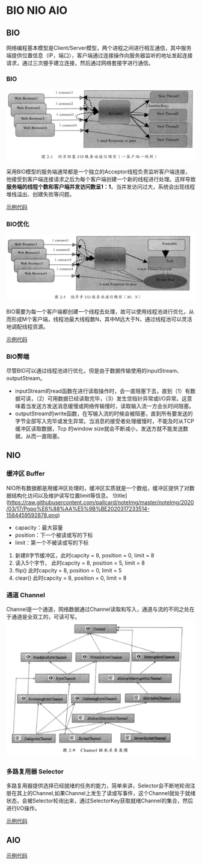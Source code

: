 # BIO NIO AIO
## BIO
网络编程基本模型是Client/Server模型，两个进程之间进行相互通信，其中服务端提供位置信息（IP，端口），客户端通过连接操作向服务器监听的地址发起连接请求，通过三次握手建立连接，然后通过网络套接字进行通信。

### BIO

![title](https://raw.githubusercontent.com/pallcard/noteImg/master/noteImg/2020/03/16/Popo%E6%88%AA%E5%9B%BE2020316234123-1584373317560.png)

采用BIO模型的服务端通常都是一个独立的Acceptor线程负责监听客户端连接，他接受到客户端连接请求之后为每个客户端创建一个新的线程进行处理。这样导致**服务端的线程个数和客户端并发访问数呈1：1**，当并发访问过大，系统会出现线程堆栈溢出、创建失败等问题。

[示例代码](https://github.com/pallcard/learn-java/blob/master/src/main/java/com/wishhust/net/netty/bio "bio")

### BIO优化

![title](https://raw.githubusercontent.com/pallcard/noteImg/master/noteImg/2020/03/16/Popo%E6%88%AA%E5%9B%BE2020316235452-1584374147782.png)

BIO需要为每一个客户端都创建一个线程去处理，故可以使用线程池进行优化，从而形成M个客户端，线程池最大线程数N，其中M远大于N，通过线程池可以灵活地调配线程资源。

[示例代码](https://github.com/pallcard/learn-java/blob/master/src/main/java/com/wishhust/net/netty/bio2 "bio2")

### BIO弊端
尽管BIO可以通过线程池进行优化，但是由于数据传输使用的inputStream、outputStream。
* inputStream的read函数在进行读取操作时，会一直阻塞下去，直到（1）有数据可读，（2）可用数据已经读取完毕，（3）发生空指针异常或I/O异常。这意味着当发送方发送消息缓慢或网络传输慢时，读取输入流一方会长时间阻塞。
* outputStream的write函数，在写输入流的时候会被阻塞，直到所有要发送的字节全部写入完毕或发生异常。当消息的接受者处理缓慢时，不能及时从TCP缓冲区读取数据，Tcp 的window size就会不断减小，发送方就不能发送数据，从而一直阻塞。

## NIO

### 缓冲区 Buffer
NIO所有数据都是用缓冲区处理的，缓冲区实质就是一个数组，缓冲区提供了对数据结构化访问以及维护读写位置limit等信息。
![title]
(https://raw.githubusercontent.com/pallcard/noteImg/master/noteImg/2020/03/17/Popo%E6%88%AA%E5%9B%BE2020317233514-1584459592878.png)

* capacity：最大容量
* position：下一个被读或写的下标
* limit：第一个不被读或写的下标

1. 新建8字节缓冲区，此时capcity = 8, position = 0, limit = 8
2. 读入5个字节，   此时capcity = 8, position = 5, limit = 8
3. flip()         此时capcity = 8, position = 0, limit = 5
4. clear()        此时capcity = 8, position = 0, limit = 8

### 通道 Channel
Channel是一个通道，网络数据通过Channel读取和写入，通道与流的不同之处在于通道是全双工的，可读可写。
![title](https://raw.githubusercontent.com/pallcard/noteImg/master/noteImg/2020/03/17/1584459841491-1584459841500.png)

### 多路复用器 Selector
多路复用器提供选择已经就绪的任务的能力，简单来讲，Selector会不断地轮询注册在其上的Channel,如果Channel上发生了读或写事件，这个Channel就处于就绪状态，会被Selector轮询出来，通过SelectorKey获取就绪Channel的集合，然后进行I/O操作。

[示例代码](https://github.com/pallcard/learn-java/blob/master/src/main/java/com/wishhust/net/netty/nio "nio")

## AIO


[示例代码](https://github.com/pallcard/learn-java/blob/master/src/main/java/com/wishhust/net/netty/aio "aio")











